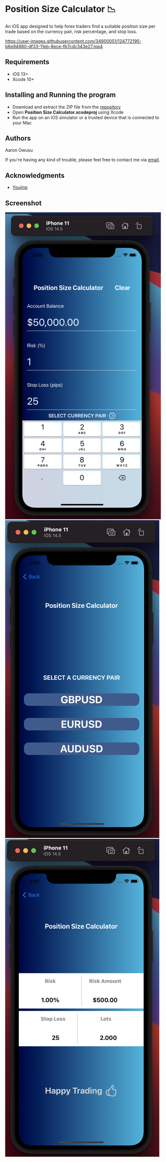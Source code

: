 # Position Size Calculator 📉

An iOS app designed to help forex traders find a suitable position size per trade based on the currency pair, risk percentage, and stop loss. 



https://user-images.githubusercontent.com/34800051/124772195-b6e94880-df33-11eb-8ece-fb7cdc343e27.mp4



## Requirements
* iOS 13+
* Xcode 10+


## Installing and Running the program

* Download and extract the ZIP file from the [repository](https://github.com/aaronowusu/Position-Size-Calculator.git)
* Open **Position Size Calculator.xcodeproj** using Xcode
* Run the app on an iOS simulator or a trusted device that is connected to your Mac


## Authors

Aaron Owusu

If you're having any kind of trouble, please feel free to contact me via [email](mailto:aaronoseiowusu@outlook.com).

## Acknowledgments
* [Youjinp](https://github.com/youjinp)

## Screenshot
![Screenshot](Screen1.png)
![Screenshot](Screen2.png)
![Screenshot](Screen3.png)

